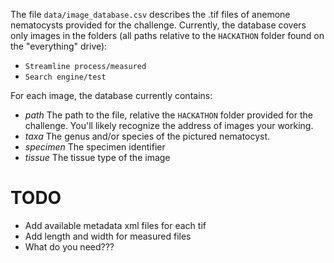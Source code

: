 The file `data/image_database.csv` describes the .tif files of anemone nematocysts provided for the challenge. Currently, the database covers only images in the folders (all paths relative to the `HACKATHON` folder found on the "everything" drive):

- `Streamline process/measured`
- `Search engine/test`

For each image, the database currently contains:

- *path* The path to the file, relative the `HACKATHON` folder provided for the challenge. You'll likely recognize the address of images your working.
- *taxa* The genus and/or species of the pictured nematocyst.
- *specimen* The specimen identifier
- *tissue* The tissue type of the image

# TODO
- Add available metadata xml files for each tif
- Add length and width for measured files
- What do you need???
